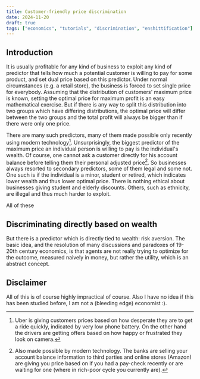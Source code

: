 ```yaml
---
title: Customer-friendly price discrimination
date: 2024-11-20
draft: true
tags: ["economics", "tutorials", "discrimination", "enshittification"]
---
```


Introduction
------------

It is usually profitable for any kind of business to exploit any kind of predictor that
tells how much a potential customer is willing to pay for some product, and set dual price
based on this predictor.
Under normal circumstances (e.g. a retail store), the business is forced to set single price
for everybody.
Assuming that the distribution of customers' maximum price is known, setting the optimal price 
for maximum profit is an easy mathematical exercise.
But if there is any way to split this distribution into two groups which have differing distributions,
the optimal price will differ between the two groups and the total profit will always be bigger
than if there were only one price.

There are many such predictors, many of them made possible only recently using modern technology[^1].
Unsurprisingly, the biggest predictor of the maximum price an individual person is willing to pay
is the individual's wealth.
Of course, one cannot ask a customer directly for his account balance before telling them their personal
adjusted price[^2].
So businesses always resorted to secondary predictors, some of them legal and some not.
One such is if the individual is a minor, student or retired, which indicates lower wealth and thus
lower optimal price. There is nothing ethical about businesses giving student and elderly discounts.
Others, such as ethnicity, are illegal and thus much harder to exploit.

All of these

Discriminating directly based on wealth
---------------------------------------
But there is a predictor which is directly tied to wealth: risk aversion.
The basic idea, and the resolution of many discussions and paradoxes of 19-20th century economics,
is that agents are not really trying to optimize for the outcome, measured naively in money, but rather
the utility, which is an abstract concept.


Disclaimer
----------
All of this is of course highly impractical of course.
Also I have no idea if this has been studied before, I am not a (bleeding edge) economist :).


[^1]: Uber is giving customers prices based on how desperate they are to get a ride quickly, indicated by very low phone battery. On the other hand the drivers are getting offers based on how happy or frustrated they look on camera.
[^2]: Also made possible by modern technology. The banks are selling your account balance information to third parties and online stores (Amazon) are giving you price based on if you had a pay-check recently or are waiting for one (where in rich-poor cycle you currently are).
